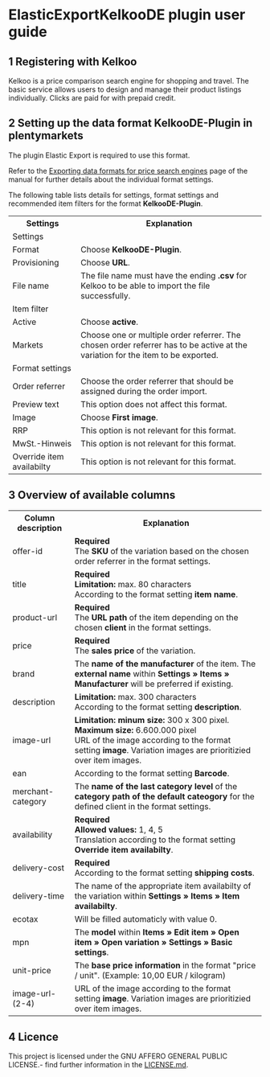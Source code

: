 
# ElasticExportKelkooDE plugin user guide

<div class="container-toc"></div>

## 1 Registering with Kelkoo

Kelkoo is a price comparison search engine for shopping and travel. The basic service allows users to design and manage their product listings individually. Clicks are paid for with prepaid credit.

## 2 Setting up the data format KelkooDE-Plugin in plentymarkets

The plugin Elastic Export is required to use this format.

Refer to the [Exporting data formats for price search engines](https://knowledge.plentymarkets.com/en/basics/data-exchange/exporting-data#30) page of the manual for further details about the individual format settings.

The following table lists details for settings, format settings and recommended item filters for the format **KelkooDE-Plugin**.
<table>
    <tr>
        <th>
            Settings
        </th>
        <th>
            Explanation
        </th>
    </tr>
    <tr>
        <td class="th" colspan="2">
            Settings
        </td>
    </tr>
    <tr>
        <td>
            Format
        </td>
        <td>
            Choose <b>KelkooDE-Plugin</b>.
        </td>        
    </tr>
    <tr>
        <td>
            Provisioning
        </td>
        <td>
            Choose <b>URL</b>.
        </td>        
    </tr>
    <tr>
        <td>
            File name
        </td>
        <td>
            The file name must have the ending <b>.csv</b> for Kelkoo to be able to import the file successfully.
        </td>        
    </tr>
    <tr>
        <td class="th" colspan="2">
            Item filter
        </td>
    </tr>
    <tr>
        <td>
            Active
        </td>
        <td>
            Choose <b>active</b>.
        </td>        
    </tr>
    <tr>
        <td>
            Markets
        </td>
        <td>
            Choose one or multiple order referrer. The chosen order referrer has to be active at the variation for the item to be exported.
        </td>        
    </tr>
    <tr>
        <td class="th" colspan="2">
            Format settings
        </td>
    </tr>
    <tr>
        <td>
            Order referrer
        </td>
        <td>
        	Choose the order referrer that should be assigned during the order import.
        </td>        
    </tr>
    <tr>
        <td>
            Preview text
        </td>
        <td>
        	This option does not affect this format.
        </td>        
    </tr>
    <tr>
        <td>
            Image
        </td>
        <td>
            Choose <b>First image</b>.
        </td>        
    </tr>
    <tr>
        <td>
            RRP
        </td>
        <td>
            This option is not relevant for this format.
        </td>        
    </tr>
    <tr>
        <td>
            MwSt.-Hinweis
        </td>
        <td>
            This option is not relevant for this format.
        </td>        
    </tr>
    <tr>
        <td>
            Override item availabilty
        </td>
        <td>
            This option is not relevant for this format.
        </td>        
    </tr>
</table>

## 3 Overview of available columns
<table>
    <tr>
        <th>
            Column description
        </th>
        <th>
            Explanation
        </th>
    </tr>
    <tr>
		<td>
			offer-id
		</td>
		<td>
			<b>Required</b><br>
			The <b>SKU</b> of the variation based on the chosen order referrer in the format settings.
		</td>        
	</tr>
	<tr>
		<td>
			title
		</td>
		<td>
			<b>Required</b><br>
			<b>Limitation:</b> max. 80 characters<br>
			According to the format setting <b>item name</b>.
		</td>        
	</tr>
	<tr>
		<td>
			product-url
		</td>
		<td>
			<b>Required</b><br>
			The <b>URL path</b> of the item depending on the chosen <b>client</b> in the format settings.
		</td>        
	</tr>
	<tr>
		<td>
			price
		</td>
		<td>
			<b>Required</b><br>
			 The <b>sales price</b> of the variation.
		</td>        
	</tr>
	<tr>
		<td>
			brand
		</td>
		<td>
			The <b>name of the manufacturer</b> of the item. The <b>external name</b> within <b>Settings » Items » Manufacturer</b> will be preferred if existing.
		</td>        
	</tr>
	<tr>
		<td>
			description
		</td>
		<td>
			<b>Limitation:</b> max. 300 characters<br>
			According to the format setting <b>description</b>.
		</td>        
	</tr>
	<tr>
		<td>
			image-url
		</td>
		<td>
			<b>Limitation:</b> <b>minum size:</b> 300 x 300 pixel. <b>Maximum size:</b> 6.600.000 pixel<br>
			URL of the image according to the format setting <b>image</b>. Variation images are prioritizied over item images.
		</td>        
	</tr>
	<tr>
		<td>
			ean
		</td>
		<td>
			According to the format setting <b>Barcode</b>.
		</td>        
	</tr>
	<tr>
		<td>
			merchant-category
		</td>
		<td>
			The <b>name of the last category level</b> of the <b>category path of the default cateogory</b> for the defined client in the format settings.
		</td>        
	</tr>
	<tr>
		<td>
			availability
		</td>
		<td>
			<b>Required</b><br>
			<b>Allowed values:</b> 1, 4, 5<br>
			Translation according to the format setting <b>Override item availabilty</b>.
		</td>        
	</tr>
	<tr>
		<td>
			delivery-cost
		</td>
		<td>
			<b>Required</b><br>
			According to the format setting <b>shipping costs</b>.
		</td>        
	</tr>
	<tr>
		<td>
			delivery-time
		</td>
		<td>
			The name of the appropriate item availabilty of the variation within <b>Settings » Items » Item availabilty</b>.
		</td>        
	</tr>
	<tr>
		<td>
			ecotax
		</td>
		<td>
			Will be filled automaticly with value 0.
		</td>        
	</tr>
	<tr>
		<td>
			mpn
		</td>
		<td>
			The <b>model</b> within <b>Items » Edit item » Open item » Open variation » Settings » Basic settings</b>.
		</td>        
	</tr>
	<tr>
		<td>
			unit-price
		</td>
		<td>
			The <b>base price information</b> in the format "price / unit". (Example: 10,00 EUR / kilogram)
		</td>        
	</tr>
	<tr>
		<td>
			image-url-(2-4)
		</td>
		<td>
			URL of the image according to the format setting <b>image</b>. Variation images are prioritizied over item images.
		</td>        
	</tr>
</table>

## 4 Licence

This project is licensed under the GNU AFFERO GENERAL PUBLIC LICENSE.- find further information in the [LICENSE.md](https://github.com/plentymarkets/plugin-elastic-export-kelkoo-de/blob/master/LICENSE.md).
